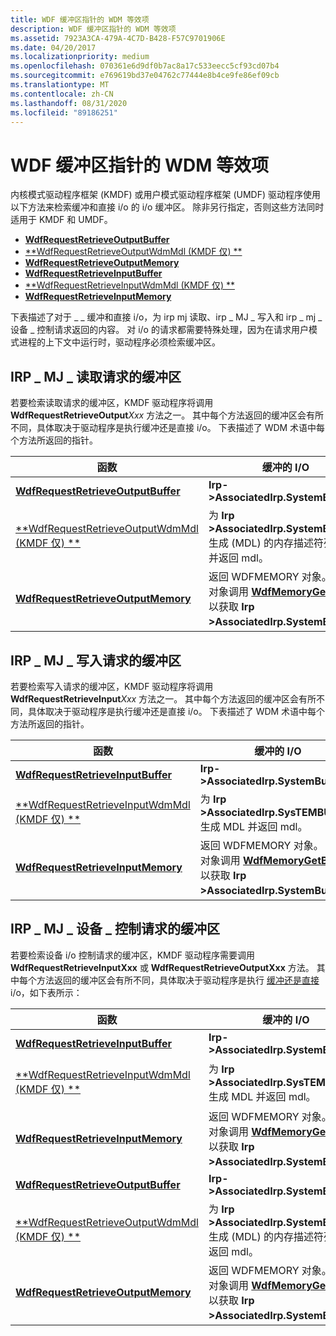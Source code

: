 ```yaml
---
title: WDF 缓冲区指针的 WDM 等效项
description: WDF 缓冲区指针的 WDM 等效项
ms.assetid: 7923A3CA-479A-4C7D-B428-F57C9701906E
ms.date: 04/20/2017
ms.localizationpriority: medium
ms.openlocfilehash: 070361e6d9df0b7ac8a17c533eecc5cf93cd07b4
ms.sourcegitcommit: e769619bd37e04762c77444e8b4ce9fe86ef09cb
ms.translationtype: MT
ms.contentlocale: zh-CN
ms.lasthandoff: 08/31/2020
ms.locfileid: "89186251"
---
```

# <a name="wdm-equivalents-for-wdf-buffer-pointers"></a>WDF 缓冲区指针的 WDM 等效项


内核模式驱动程序框架 (KMDF) 或用户模式驱动程序框架 (UMDF) 驱动程序使用以下方法来检索缓冲和直接 i/o 的 i/o 缓冲区。 除非另行指定，否则这些方法同时适用于 KMDF 和 UMDF。

-   [**WdfRequestRetrieveOutputBuffer**](/windows-hardware/drivers/ddi/wdfrequest/nf-wdfrequest-wdfrequestretrieveoutputbuffer)
-   [**WdfRequestRetrieveOutputWdmMdl (KMDF 仅) **](/windows-hardware/drivers/ddi/wdfrequest/nf-wdfrequest-wdfrequestretrieveoutputwdmmdl)
-   [**WdfRequestRetrieveOutputMemory**](/windows-hardware/drivers/ddi/wdfrequest/nf-wdfrequest-wdfrequestretrieveoutputmemory)
-   [**WdfRequestRetrieveInputBuffer**](/windows-hardware/drivers/ddi/wdfrequest/nf-wdfrequest-wdfrequestretrieveinputbuffer)
-   [**WdfRequestRetrieveInputWdmMdl (KMDF 仅) **](/windows-hardware/drivers/ddi/wdfrequest/nf-wdfrequest-wdfrequestretrieveinputwdmmdl)
-   [**WdfRequestRetrieveInputMemory**](/windows-hardware/drivers/ddi/wdfrequest/nf-wdfrequest-wdfrequestretrieveinputmemory)

下表描述了对于 \_ \_ 缓冲和直接 i/o，为 irp mj 读取、irp \_ MJ \_ 写入和 irp \_ mj \_ 设备 \_ 控制请求返回的内容。 对 i/o 的请求都需要特殊处理，因为在请求用户模式进程的上下文中运行时，驱动程序必须检索缓冲区。

## <a name="buffers-for-irp_mj_read-requests"></a><a href="" id="read"></a>IRP \_ MJ \_ 读取请求的缓冲区


若要检索读取请求的缓冲区，KMDF 驱动程序将调用 **WdfRequestRetrieveOutput**_Xxx_ 方法之一。 其中每个方法返回的缓冲区会有所不同，具体取决于驱动程序是执行缓冲还是直接 i/o。 下表描述了 WDM 术语中每个方法所返回的指针。

| 函数                                                                             | 缓冲的 I/O                                                                                                                                    | 直接 I/O                                                                                                                                                                                                |
|--------------------------------------------------------------------------------------|-------------------------------------------------------------------------------------------------------------------------------------------------|-----------------------------------------------------------------------------------------------------------------------------------------------------------------------------------------------------------|
| [**WdfRequestRetrieveOutputBuffer**](/windows-hardware/drivers/ddi/wdfrequest/nf-wdfrequest-wdfrequestretrieveoutputbuffer)             | **Irp- &gt;AssociatedIrp.SystemBuffer**                                                                                                          | [**MmGetSystemAddressForMdlSafe**](../kernel/mm-bad-pointer.md) (**Irp- &gt; MdlAddress**)                                                                                                           |
| [**WdfRequestRetrieveOutputWdmMdl (KMDF 仅) **](/windows-hardware/drivers/ddi/wdfrequest/nf-wdfrequest-wdfrequestretrieveoutputwdmmdl) | 为 **Irp &gt;AssociatedIrp.SystemBuffer** 生成 (MDL) 的内存描述符列表，并返回 mdl。                                           | **Irp- &gt; MdlAddress**                                                                                                                                                                                    |
| [**WdfRequestRetrieveOutputMemory**](/windows-hardware/drivers/ddi/wdfrequest/nf-wdfrequest-wdfrequestretrieveoutputmemory)             | 返回 WDFMEMORY 对象。 对此对象调用 [**WdfMemoryGetBuffer**](/windows-hardware/drivers/ddi/wdfmemory/nf-wdfmemory-wdfmemorygetbuffer) 以获取 **Irp &gt;AssociatedIrp.SystemBuffer**。 | 返回 WDFMEMORY 对象。 对此对象调用 [**WdfMemoryGetBuffer**](/windows-hardware/drivers/ddi/wdfmemory/nf-wdfmemory-wdfmemorygetbuffer) 以获取 [**MmGetSystemAddressForMdlSafe**](../kernel/mm-bad-pointer.md) (**Irp- &gt; MdlAddress**) 。 |

 

## <a name="buffers-for-irp_mj_write-requests"></a><a href="" id="write"></a>IRP \_ MJ \_ 写入请求的缓冲区


若要检索写入请求的缓冲区，KMDF 驱动程序将调用 **WdfRequestRetrieveInput**_Xxx_ 方法之一。 其中每个方法返回的缓冲区会有所不同，具体取决于驱动程序是执行缓冲还是直接 i/o。 下表描述了 WDM 术语中每个方法所返回的指针。

| 函数                                                                           | 缓冲的 I/O                                                                                                                                    | 直接 I/O                                                                                                                                                                                                |
|------------------------------------------------------------------------------------|-------------------------------------------------------------------------------------------------------------------------------------------------|-----------------------------------------------------------------------------------------------------------------------------------------------------------------------------------------------------------|
| [**WdfRequestRetrieveInputBuffer**](/windows-hardware/drivers/ddi/wdfrequest/nf-wdfrequest-wdfrequestretrieveinputbuffer)             | **Irp- &gt;AssociatedIrp.SystemBuffer**                                                                                                          | [**MmGetSystemAddressForMdlSafe**](../kernel/mm-bad-pointer.md) (**Irp- &gt; MdlAddress**)                                                                                                           |
| [**WdfRequestRetrieveInputWdmMdl (KMDF 仅) **](/windows-hardware/drivers/ddi/wdfrequest/nf-wdfrequest-wdfrequestretrieveinputwdmmdl) | 为 **Irp &gt;AssociatedIrp.SysTEMBUFFER** 生成 MDL 并返回 mdl。                                                                   | **Irp- &gt; MdlAddress**                                                                                                                                                                                    |
| [**WdfRequestRetrieveInputMemory**](/windows-hardware/drivers/ddi/wdfrequest/nf-wdfrequest-wdfrequestretrieveinputmemory)             | 返回 WDFMEMORY 对象。 对此对象调用 [**WdfMemoryGetBuffer**](/windows-hardware/drivers/ddi/wdfmemory/nf-wdfmemory-wdfmemorygetbuffer) 以获取 **Irp &gt;AssociatedIrp.SystemBuffer**。 | 返回 WDFMEMORY 对象。 对此对象调用 [**WdfMemoryGetBuffer**](/windows-hardware/drivers/ddi/wdfmemory/nf-wdfmemory-wdfmemorygetbuffer) 以获取 [**MmGetSystemAddressForMdlSafe**](../kernel/mm-bad-pointer.md) (**Irp- &gt; MdlAddress**) 。 |

 

## <a name="buffers-for-irp_mj_device_control-requests"></a><a href="" id="device-control"></a>IRP \_ MJ \_ 设备 \_ 控制请求的缓冲区


若要检索设备 i/o 控制请求的缓冲区，KMDF 驱动程序需要调用 **WdfRequestRetrieveInputXxx** 或 **WdfRequestRetrieveOutputXxx** 方法。 其中每个方法返回的缓冲区会有所不同，具体取决于驱动程序是执行 [缓冲还是直接](./accessing-data-buffers-in-wdf-drivers.md)i/o，如下表所示：

| 函数                                                                             | 缓冲的 I/O                                                                                                                                    | 直接 I/O                                                                                                                                                                                                |
|--------------------------------------------------------------------------------------|-------------------------------------------------------------------------------------------------------------------------------------------------|-----------------------------------------------------------------------------------------------------------------------------------------------------------------------------------------------------------|
| [**WdfRequestRetrieveInputBuffer**](/windows-hardware/drivers/ddi/wdfrequest/nf-wdfrequest-wdfrequestretrieveinputbuffer)               | **Irp- &gt;AssociatedIrp.SystemBuffer**                                                                                                          | [**MmGetSystemAddressForMdlSafe**](../kernel/mm-bad-pointer.md) (**Irp- &gt; MdlAddress**)                                                                                                           |
| [**WdfRequestRetrieveInputWdmMdl (KMDF 仅) **](/windows-hardware/drivers/ddi/wdfrequest/nf-wdfrequest-wdfrequestretrieveinputwdmmdl)   | 为 **Irp &gt;AssociatedIrp.SysTEMBUFFER** 生成 MDL 并返回 mdl。                                                                   | 为 **Irp &gt;AssociatedIrp.SysTEMBUFFER** 生成 MDL 并返回 mdl。                                                                                                                             |
| [**WdfRequestRetrieveInputMemory**](/windows-hardware/drivers/ddi/wdfrequest/nf-wdfrequest-wdfrequestretrieveinputmemory)               | 返回 WDFMEMORY 对象。 对此对象调用 [**WdfMemoryGetBuffer**](/windows-hardware/drivers/ddi/wdfmemory/nf-wdfmemory-wdfmemorygetbuffer) 以获取 **Irp &gt;AssociatedIrp.SystemBuffer**。 | 返回 WDFMEMORY 对象。 对此对象调用 [**WdfMemoryGetBuffer**](/windows-hardware/drivers/ddi/wdfmemory/nf-wdfmemory-wdfmemorygetbuffer) 以获取 [**MmGetSystemAddressForMdlSafe**](../kernel/mm-bad-pointer.md) (**Irp- &gt; MdlAddress**) 。 |
| [**WdfRequestRetrieveOutputBuffer**](/windows-hardware/drivers/ddi/wdfrequest/nf-wdfrequest-wdfrequestretrieveoutputbuffer)             | **Irp- &gt;AssociatedIrp.SystemBuffer**                                                                                                          | [**MmGetSystemAddressForMdlSafe**](../kernel/mm-bad-pointer.md) (**Irp- &gt; MdlAddress**)                                                                                                           |
| [**WdfRequestRetrieveOutputWdmMdl (KMDF 仅) **](/windows-hardware/drivers/ddi/wdfrequest/nf-wdfrequest-wdfrequestretrieveoutputwdmmdl) | 为 **Irp &gt;AssociatedIrp.SystemBuffer** 生成 (MDL) 的内存描述符列表，并返回 mdl。                                           | **Irp- &gt; MdlAddress**                                                                                                                                                                                    |
| [**WdfRequestRetrieveOutputMemory**](/windows-hardware/drivers/ddi/wdfrequest/nf-wdfrequest-wdfrequestretrieveoutputmemory)             | 返回 WDFMEMORY 对象。 对此对象调用 [**WdfMemoryGetBuffer**](/windows-hardware/drivers/ddi/wdfmemory/nf-wdfmemory-wdfmemorygetbuffer) 以获取 **Irp &gt;AssociatedIrp.SystemBuffer**。 | 返回 WDFMEMORY 对象。 对此对象调用 [**WdfMemoryGetBuffer**](/windows-hardware/drivers/ddi/wdfmemory/nf-wdfmemory-wdfmemorygetbuffer) 以获取 [**MmGetSystemAddressForMdlSafe**](../kernel/mm-bad-pointer.md) (**Irp- &gt; MdlAddress**) 。 |

 

 

